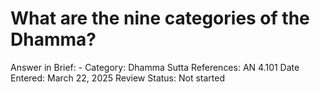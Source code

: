 # What are the nine categories of the Dhamma?

Answer in Brief: -
 Category: Dhamma
Sutta References: AN 4.101
Date Entered: March 22, 2025
Review Status: Not started